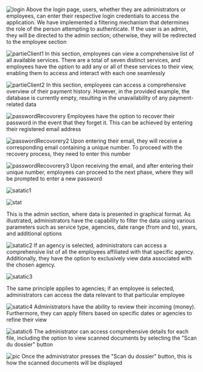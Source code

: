 ![login](https://github.com/bilaldouah/PFA/assets/88664534/2e805a0f-8211-43d7-a601-596f24f93797)
Above the login page, users, whether they are administrators or employees, can enter their respective login credentials to access the application. We have implemented a filtering mechanism that determines the role of the person attempting to authenticate. If the user is an admin, they will be directed to the admin section; otherwise, they will be redirected to the employee section

![partieClient1](https://github.com/bilaldouah/PFA/assets/88664534/1e3ad267-333e-4137-a85f-19131f6e79ab)
In this section, employees can view a comprehensive list of all available services. There are a total of seven distinct services, and employees have the option to add any or all of these services to their view, enabling them to access and interact with each one seamlessly


![partieClient2](https://github.com/bilaldouah/PFA/assets/88664534/0cc5c038-a12b-4c5d-a8a6-adb69ba8f5cd)
In this section, employees can access a comprehensive overview of their payment history. However, in the provided example, the database is currently empty, resulting in the unavailability of any payment-related data



![passwordRecovorery](https://github.com/bilaldouah/PFA/assets/88664534/bb8ce3af-e070-4177-960e-796dc161b6de)
Employees have the option to recover their password in the event that they forget it. This can be achieved by entering their registered email address



![passwordRecovorery2](https://github.com/bilaldouah/PFA/assets/88664534/61bba570-f992-46b7-9ac1-ae3964f3c566)
Upon entering their email, they will receive a corresponding email containing a unique number. To proceed with the recovery process, they need to enter this number


![passwordRecovorery3](https://github.com/bilaldouah/PFA/assets/88664534/6a1804d7-b942-4ec7-a095-09ded7607f0c)
Upon receiving the email, and after entering their unique number, employees can proceed to the next phase, where they will be prompted to enter a new password



![satatic1](https://github.com/bilaldouah/PFA/assets/88664534/5fa266b6-e898-4bba-a38e-60138b116857)

![stat](https://github.com/bilaldouah/PFA/assets/88664534/ed8acc98-1b79-42e5-8c12-3ff87f2552e2)

This is the admin section, where data is presented in graphical format. As illustrated, administrators have the capability to filter the data using various parameters such as service type, agencies, date range (from and to), years, and additional options



![satatic2](https://github.com/bilaldouah/PFA/assets/88664534/5a57ced1-72bf-4062-9832-212d47d142a5)
If an agency is selected, administrators can access a comprehensive list of all the employees affiliated with that specific agency. Additionally, they have the option to exclusively view data associated with the chosen agency.



![satatic3](https://github.com/bilaldouah/PFA/assets/88664534/228f1b06-e5c1-4d9f-80d1-f260ed17e96d)

The same principle applies to agencies; if an employee is selected, administrators can access the data relevant to that particular employee



![satatic4](https://github.com/bilaldouah/PFA/assets/88664534/e37af38f-fb26-467a-abb5-c5479b3db5bd)
Administrators have the ability to review their incoming (money). Furthermore, they can apply filters based on specific dates or agencies to refine their view




![satatic6](https://github.com/bilaldouah/PFA/assets/88664534/10202334-5186-47d2-8104-7bff9ba418f7)
The administrator can access comprehensive details for each file, including the option to view scanned documents by selecting the "Scan du dossier" button

![pic](https://github.com/bilaldouah/PFA/assets/88664534/7b02dab3-da6f-4347-83cf-ea3738496bfb)
Once the administrator presses the "Scan du dossier" button, this is how the scanned documents will be displayed
